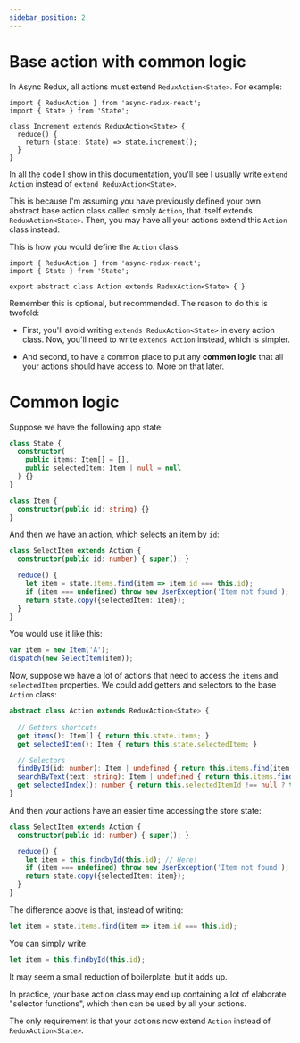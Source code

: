 ```yaml
---
sidebar_position: 2
---
```


# Base action with common logic

In Async Redux, all actions must extend `ReduxAction<State>`.
For example:

```tsx
import { ReduxAction } from 'async-redux-react';
import { State } from 'State';

class Increment extends ReduxAction<State> {
  reduce() {
    return (state: State) => state.increment();
  }
}
```

In all the code I show in this documentation, you'll see I usually write `extend Action`
instead of `extend ReduxAction<State>`.

This is because I'm assuming you have previously defined your own abstract base action class
called simply `Action`, that itself extends `ReduxAction<State>`. Then, you may have all your
actions extend this `Action` class instead.

This is how you would define the `Action` class:

```tsx 
import { ReduxAction } from 'async-redux-react';
import { State } from 'State';

export abstract class Action extends ReduxAction<State> { }
```

Remember this is optional, but recommended. The reason to do this is twofold:

* First, you'll avoid writing `extends ReduxAction<State>` in every action class.
  Now, you'll need to write `extends Action` instead, which is simpler.

* And second, to have a common place to put any **common logic**
  that all your actions should have access to. More on that later.

# Common logic

Suppose we have the following app state:

```ts
class State {
  constructor(
    public items: Item[] = [], 
    public selectedItem: Item | null = null
  ) {}
}

class Item {
  constructor(public id: string) {}  
}
```

And then we have an action, which selects an item by `id`:

```ts
class SelectItem extends Action {
  constructor(public id: number) { super(); }

  reduce() {
    let item = state.items.find(item => item.id === this.id);
    if (item === undefined) throw new UserException('Item not found');
    return state.copy({selectedItem: item});
  }
}
```

You would use it like this:

```ts
var item = new Item('A'); 
dispatch(new SelectItem(item));
```

Now, suppose we have a lot of actions that need to access the `items` and `selectedItem` properties.
We could add getters and selectors to the base `Action` class:

```ts
abstract class Action extends ReduxAction<State> {
  
  // Getters shortcuts
  get items(): Item[] { return this.state.items; }
  get selectedItem(): Item { return this.state.selectedItem; }

  // Selectors
  findById(id: number): Item | undefined { return this.items.find(item => item.id === id); }
  searchByText(text: string): Item | undefined { return this.items.find(item => item.text.includes(text)); }  
  get selectedIndex(): number { return this.selectedItemId !== null ? this.items.findIndex(item => item.id === this.selectedItemId) : -1; }
}
```

And then your actions have an easier time accessing the store state:

```ts
class SelectItem extends Action {
  constructor(public id: number) { super(); }

  reduce() {
    let item = this.findbyId(this.id); // Here!
    if (item === undefined) throw new UserException('Item not found');
    return state.copy({selectedItem: item});
  }
}
```

The difference above is that, instead of writing:

```ts
let item = state.items.find(item => item.id === this.id); 
```

You can simply write:

```ts
let item = this.findbyId(this.id); 
```

It may seem a small reduction of boilerplate, but it adds up.

In practice, your base action class may end up containing a lot of elaborate "selector functions",
which then can be used by all your actions.

The only requirement is that your actions now
extend `Action` instead of `ReduxAction<State>`.
